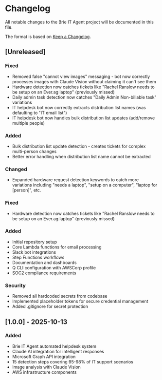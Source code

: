 # Changelog

All notable changes to the Brie IT Agent project will be documented in this file.

The format is based on [Keep a Changelog](https://keepachangelog.com/en/1.0.0/).

## [Unreleased]

### Fixed
- Removed false "cannot view images" messaging - bot now correctly processes images with Claude Vision without claiming it can't see them
- Hardware detection now catches tickets like "Rachel Ranslow needs to be setup on an Ever.ag laptop" (previously missed)
- Daily admin task detection now catches "Daily Admin Non-billable task" variations
- IT helpdesk bot now correctly extracts distribution list names (was defaulting to "IT email list")
- IT helpdesk bot now handles bulk distribution list updates (add/remove multiple people)

### Added
- Bulk distribution list update detection - creates tickets for complex multi-person changes
- Better error handling when distribution list name cannot be extracted

### Changed
- Expanded hardware request detection keywords to catch more variations including "needs a laptop", "setup on a computer", "laptop for [person]", etc.

### Fixed
- Hardware detection now catches tickets like "Rachel Ranslow needs to be setup on an Ever.ag laptop" (previously missed)

### Added
- Initial repository setup
- Core Lambda functions for email processing
- Slack bot integrations
- Step Functions workflows
- Documentation and dashboards
- Q CLI configuration with AWSCorp profile
- SOC2 compliance requirements

### Security
- Removed all hardcoded secrets from codebase
- Implemented placeholder tokens for secure credential management
- Added .gitignore for secret protection

## [1.0.0] - 2025-10-13

### Added
- Brie IT Agent automated helpdesk system
- Claude AI integration for intelligent responses
- Microsoft Graph API integration
- 15 detection steps covering 95-98% of IT support scenarios
- Image analysis with Claude Vision
- AWS infrastructure components
